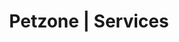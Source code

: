 ---
title: Petzone | Services
layout: service-individual
label: "Dentistry"
text: "At PetZones located in Churchgate, Mahalaxmi and Goa, our veterinarians can provide your pets with the right/appropriate dental advice and care. Proper dental care can reduce the risk of heart and kidney disease amongst others which can be caused by periodontal ailments. Dental disease can cause your pet a significant amount of pain and you may notice that they begin to reduce the amount of food they eat. In order to avoid this we carry out regular dental check-ups before the disease can affect your pet’s behaviour and health. We know that it can be daunting and not always the easiest task to brush ones pet’s teeth on a regular basis. Therefore we are well equipped with providing your pet the best and most advanced dental care while simultaneously checking for any other health issues. We can provide dental scaling and chewsticks which can help your pets keep their teeth clean and serve as an excellent, and sometimes mint flavoured, snack!"
img: "/images/learn_more/dentistry.jpg"
---
